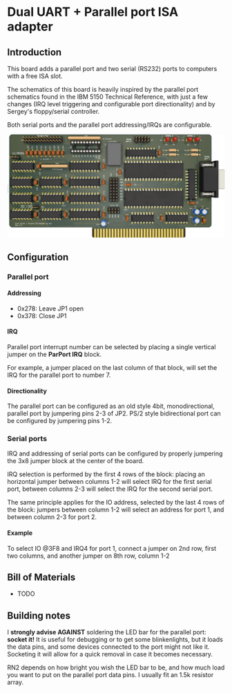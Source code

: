 # Dual UART + Parallel port ISA adapter

## Introduction

This board adds a parallel port and two serial (RS232) ports to computers with a free ISA slot.

The schematics of this board is heavily inspired by the parallel port schematics found in the IBM 5150 Technical Reference, with just a few
changes (IRQ level triggering and configurable port directionality) and by Sergey's floppy/serial controller.

Both serial ports and the parallel port addressing/IRQs are configurable.

![Rev. 1.3 PCB](pics/ISA_DualUART.png)

## Configuration

### Parallel port

#### Addressing

- 0x278: Leave JP1 open
- 0x378: Close JP1

#### IRQ

Parallel port interrupt number can be selected by placing a single vertical jumper on the **ParPort IRQ** block.

For example, a jumper placed on the last column of that block, will set the IRQ for the parallel port to number 7.

#### Directionality

The parallel port can be configured as an old style 4bit, monodirectional, parallel port by jumpering pins 2-3 of JP2.
PS/2 style bidirectional port can be configured by jumpering pins 1-2.

### Serial ports

IRQ and addressing of serial ports can be configured by properly jumpering the 3x8 jumper block at the center of the board.

IRQ selection is performed by the first 4 rows of the block: placing an horizontal jumper between columns 1-2 will select IRQ for the first serial port, between columns 2-3 will select
the IRQ for the second serial port.

The same principle applies for the IO address, selected by the last 4 rows of the block: jumpers between column 1-2 will select an address for port 1, and between column 2-3 for port 2.

#### Example

To select IO @3F8 and IRQ4 for port 1, connect a jumper on 2nd row, first two columns, and another jumper on 8th row, column 1-2

## Bill of Materials

- TODO

## Building notes

I **strongly advise AGAINST** soldering the LED bar for the parallel port: **socket it!** It is useful for debugging or to get some blinkenlights, but it loads the data pins, and some devices connected to the port might not like it. Socketing it will allow for a quick removal in case it becomes necessary.

RN2 depends on how bright you wish the LED bar to be, and how much load you want to put on the parallel port data pins. I usually fit an 1.5k resistor array.
